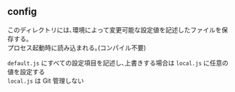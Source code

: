 ## config

このディレクトリには､環境によって変更可能な設定値を記述したファイルを保存する｡  
プロセス起動時に読み込まれる｡(コンパイル不要)  

`default.js` にすべての設定項目を記述し､上書きする場合は `local.js` に任意の値を設定する  
`local.js` は Git 管理しない  
